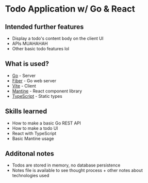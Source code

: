 # Todo Application w/ Go & React

## Intended further features
* Display a todo's content body on the client UI
* APIs MUAHAHAH
* Other basic todo features lol

## What is used?
* [Go](https://go.dev/) - Server
* [Fiber](https://github.com/gofiber/fiber) - Go web server
* [Vite](https://vitejs.dev/) - Client
* [Mantine](https://mantine.dev/) - React component library
* [TypeScript](https://www.typescriptlang.org/) - Static types

## Skills learned
* How to make a basic Go REST API
* How to make a todo UI
* React with TypeScript
* Basic Mantine usage

## Additonal notes
* Todos are stored in memory, no database persistence
* Notes file is available to see thought process + other notes about technologies used
